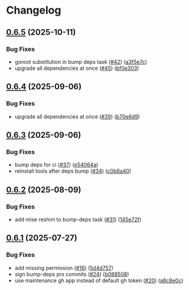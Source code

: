 # Changelog

## [0.6.5](https://github.com/bombfork/gh-token-go/compare/v0.6.4...v0.6.5) (2025-10-11)


### Bug Fixes

* goroot substitution in bump deps task ([#42](https://github.com/bombfork/gh-token-go/issues/42)) ([a3f5e7c](https://github.com/bombfork/gh-token-go/commit/a3f5e7cd1fc5a0e16041cacb9732b439ab7ef247))
* upgrade all dependencies at once ([#45](https://github.com/bombfork/gh-token-go/issues/45)) ([bf0e303](https://github.com/bombfork/gh-token-go/commit/bf0e303678b44aa58317ce8b1e76e52ed307f2d0))

## [0.6.4](https://github.com/bombfork/gh-token-go/compare/v0.6.3...v0.6.4) (2025-09-06)


### Bug Fixes

* upgrade all dependencies at once ([#39](https://github.com/bombfork/gh-token-go/issues/39)) ([b70e6d9](https://github.com/bombfork/gh-token-go/commit/b70e6d90e30376aa74a39788d29e66841c1074c7))

## [0.6.3](https://github.com/bombfork/gh-token-go/compare/v0.6.2...v0.6.3) (2025-09-06)


### Bug Fixes

* bump deps for ci ([#37](https://github.com/bombfork/gh-token-go/issues/37)) ([e54064a](https://github.com/bombfork/gh-token-go/commit/e54064abd2d08dccf22ae8c44ab82f24170693e8))
* reinstall tools after deps bump ([#34](https://github.com/bombfork/gh-token-go/issues/34)) ([c0b6a40](https://github.com/bombfork/gh-token-go/commit/c0b6a409771f9236e13edd5399de4dee98ac1c87))

## [0.6.2](https://github.com/bombfork/gh-token-go/compare/v0.6.1...v0.6.2) (2025-08-09)


### Bug Fixes

* add mise reshim to bump-deps task ([#31](https://github.com/bombfork/gh-token-go/issues/31)) ([145e72f](https://github.com/bombfork/gh-token-go/commit/145e72fc173f9b2b541f218b48e3b03d1c2ffdf5))

## [0.6.1](https://github.com/bombfork/gh-token-go/compare/v0.6.0...v0.6.1) (2025-07-27)


### Bug Fixes

* add missing permission ([#16](https://github.com/bombfork/gh-token-go/issues/16)) ([5d4d757](https://github.com/bombfork/gh-token-go/commit/5d4d7571ea428f524cd882101a7219f51ced68fb))
* sign bump-deps prs commits ([#24](https://github.com/bombfork/gh-token-go/issues/24)) ([b088508](https://github.com/bombfork/gh-token-go/commit/b0885087cb6d187a15c10417d13ae8796bc04392))
* use maintenance gh app instead of default gh token ([#20](https://github.com/bombfork/gh-token-go/issues/20)) ([a8c8e0c](https://github.com/bombfork/gh-token-go/commit/a8c8e0c221be56f47a46a3ffb40cdd43d6a89d04))
